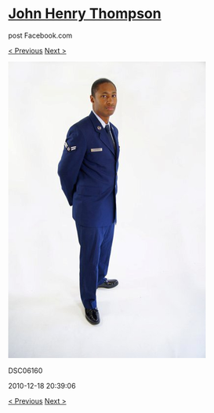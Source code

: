 # [John Henry Thompson](../README.md)
post Facebook.com

[< Previous](2010-12-18-30.md) [Next >](2010-12-18-32.md)

[![](../media/2010-12-18/Fam-2010-DSC06160.jpg)](../README.md)

DSC06160

2010-12-18 20:39:06

[< Previous](2010-12-18-30.md) [Next >](2010-12-18-32.md)